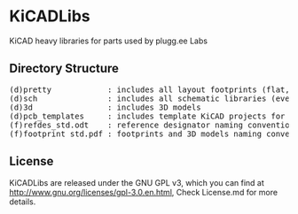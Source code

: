 KiCADLibs
=========

KiCAD heavy libraries for parts used by plugg.ee Labs  
  
Directory Structure
-------------------
<pre>
(d)pretty            : includes all layout footprints (flat, no hierarchy)  
(d)sch               : includes all schematic libraries (every library in a separate file)  
(d)3d                : includes 3D models  
(d)pcb_templates     : includes template KiCAD projects for various stacks
(f)refdes_std.odt    : reference designator naming convention
(f)footprint_std.pdf : footprints and 3D models naming convention
</pre>  
License
-------
KiCADLibs are released under the GNU GPL v3, which you can find at <http://www.gnu.org/licenses/gpl-3.0.en.html>,
Check License.md for more details.